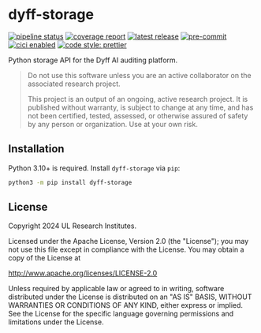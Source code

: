 # dyff-storage

<!-- BADGIE TIME -->

[![pipeline status](https://img.shields.io/gitlab/pipeline-status/dyff/packages/dyff-storage?branch=main)](https://gitlab.com/dyff/packages/dyff-storage/-/commits/main)
[![coverage report](https://img.shields.io/gitlab/pipeline-coverage/dyff/packages/dyff-storage?branch=main)](https://gitlab.com/dyff/packages/dyff-storage/-/commits/main)
[![latest release](https://img.shields.io/gitlab/v/release/dyff/packages/dyff-storage)](https://gitlab.com/dyff/packages/dyff-storage/-/releases)
[![pre-commit](https://img.shields.io/badge/pre--commit-enabled-brightgreen?logo=pre-commit)](https://github.com/pre-commit/pre-commit)
[![cici enabled](https://img.shields.io/badge/%E2%9A%A1_cici-enabled-c0ff33)](https://gitlab.com/saferatday0/cici)
[![code style: prettier](https://img.shields.io/badge/code_style-prettier-ff69b4.svg)](https://github.com/prettier/prettier)

<!-- END BADGIE TIME -->

Python storage API for the Dyff AI auditing platform.

> Do not use this software unless you are an active collaborator on the
> associated research project.
>
> This project is an output of an ongoing, active research project. It is
> published without warranty, is subject to change at any time, and has not been
> certified, tested, assessed, or otherwise assured of safety by any person or
> organization. Use at your own risk.

## Installation

Python 3.10+ is required. Install `dyff-storage` via `pip`:

```bash
python3 -m pip install dyff-storage
```

## License

Copyright 2024 UL Research Institutes.

Licensed under the Apache License, Version 2.0 (the "License"); you may not use
this file except in compliance with the License. You may obtain a copy of the
License at

<http://www.apache.org/licenses/LICENSE-2.0>

Unless required by applicable law or agreed to in writing, software distributed
under the License is distributed on an "AS IS" BASIS, WITHOUT WARRANTIES OR
CONDITIONS OF ANY KIND, either express or implied. See the License for the
specific language governing permissions and limitations under the License.
